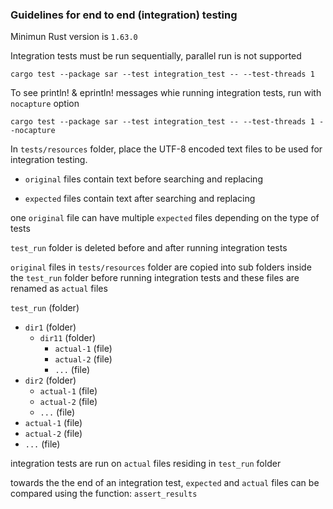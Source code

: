 ### Guidelines for end to end (integration) testing

Minimun Rust version is `1.63.0`

Integration tests must be run sequentially, parallel run is not supported

    cargo test --package sar --test integration_test -- --test-threads 1

To see println! & eprintln! messages whie running integration tests, run with `nocapture` option

    cargo test --package sar --test integration_test -- --test-threads 1 --nocapture

In `tests/resources` folder, place the UTF-8 encoded text files to be used for integration testing.

 - `original` files contain text before searching and replacing

 - `expected` files contain text after searching and replacing

one `original` file can have multiple `expected` files depending on the type of tests

`test_run` folder is deleted before and after running integration tests

`original` files in `tests/resources` folder are copied into sub folders inside the `test_run` folder before running integration tests and these files are renamed as `actual` files

`test_run` (folder)
 - `dir1` (folder)
   - `dir11` (folder)
     - `actual-1` (file)
     - `actual-2` (file)
     - `...`      (file)
 - `dir2` (folder)
   - `actual-1` (file)
   - `actual-2` (file)
   - `...`      (file)
- `actual-1` (file)
- `actual-2` (file)
- `...` (file)

integration tests are run on `actual` files residing in `test_run` folder

towards the the end of an integration test,
`expected` and `actual` files can be compared using the function: `assert_results`